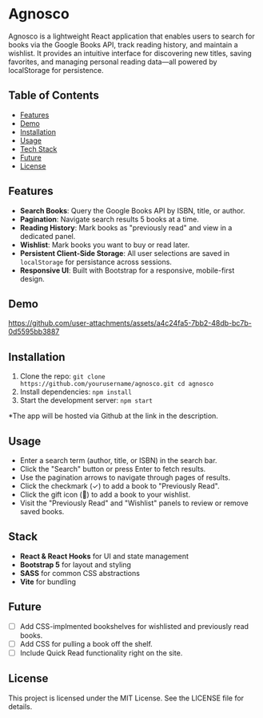 # Agnosco

Agnosco is a lightweight React application that enables users to search for books via the Google Books API, track reading history, and maintain a wishlist. It provides an intuitive interface for discovering new titles, saving favorites, and managing personal reading data—all powered by localStorage for persistence.

## Table of Contents

- [Features](#Features)
- [Demo](#Demo)
- [Installation](#Installation)
- [Usage](#Usage)
- [Tech Stack](#Stack)
- [Future](#Future)
- [License](#License)

## Features

- **Search Books**: Query the Google Books API by ISBN, title, or author.
- **Pagination**: Navigate search results 5 books at a time.
- **Reading History**: Mark books as "previously read" and view in a dedicated panel.
- **Wishlist**: Mark books you want to buy or read later.
- **Persistent Client-Side Storage**: All user selections are saved in `localStorage` for persistance across sessions.
- **Responsive UI**: Built with Bootstrap for a responsive, mobile-first design.

## Demo

https://github.com/user-attachments/assets/a4c24fa5-7bb2-48db-bc7b-0d5595bb3887

## Installation

1. Clone the repo:
   `git clone https://github.com/yourusername/agnosco.git
    cd agnosco`
2. Install dependencies:
   `npm install`
3. Start the development server:
   `npm start`

*The app will be hosted via Github at the link in the description.

## Usage

- Enter a search term (author, title, or ISBN) in the search bar.
- Click the "Search" button or press Enter to fetch results.
- Use the pagination arrows to navigate through pages of results.
- Click the checkmark (✓) to add a book to "Previously Read".
- Click the gift icon (🎁) to add a book to your wishlist.
- Visit the "Previously Read" and "Wishlist" panels to review or remove saved books.

## Stack

- **React & React Hooks** for UI and state management
- **Bootstrap 5** for layout and styling
- **SASS** for common CSS abstractions
- **Vite** for bundling

## Future

- [ ] Add CSS-implmented bookshelves for wishlisted and previously read books.
- [ ] Add CSS for pulling a book off the shelf.
- [ ] Include Quick Read functionality right on the site.

## License

This project is licensed under the MIT License. See the LICENSE file for details.
